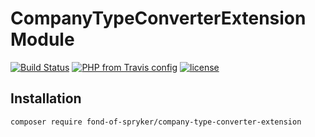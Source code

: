 # CompanyTypeConverterExtension Module
[![Build Status](https://travis-ci.org/fond-of/spryker-company-type-converter-extension.svg?branch=master)](https://travis-ci.org/fond-of/spryker-company-type-converter-extension)
[![PHP from Travis config](https://img.shields.io/travis/php-v/symfony/symfony.svg)](https://php.net/)
[![license](https://img.shields.io/github/license/mashape/apistatus.svg)](https://packagist.org/packages/fond-of-spryker/company-type-converter-extension)

## Installation

```
composer require fond-of-spryker/company-type-converter-extension
```
